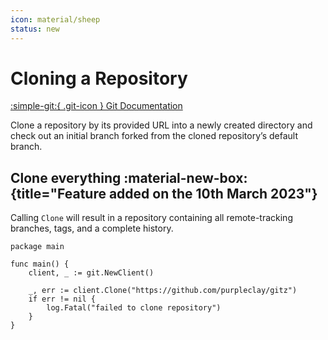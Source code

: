 ```yaml
---
icon: material/sheep
status: new
---
```


# Cloning a Repository

[:simple-git:{ .git-icon } Git Documentation](https://git-scm.com/docs/git-clone)

Clone a repository by its provided URL into a newly created directory and check out an initial branch forked from the cloned repository’s default branch.

## Clone everything :material-new-box:{title="Feature added on the 10th March 2023"}

Calling `Clone` will result in a repository containing all remote-tracking branches, tags, and a complete history.

```{ .go .select linenums="1" }
package main

func main() {
    client, _ := git.NewClient()

    _, err := client.Clone("https://github.com/purpleclay/gitz")
    if err != nil {
        log.Fatal("failed to clone repository")
    }
}
```
